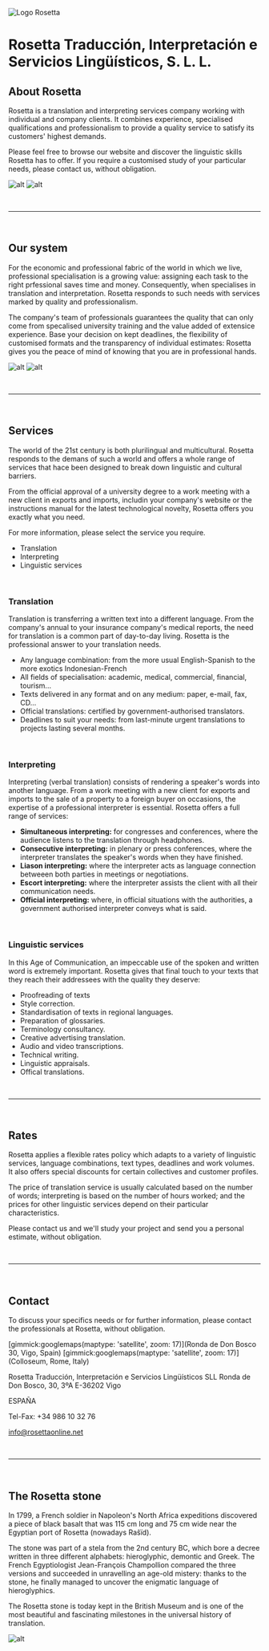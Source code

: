 ![Logo Rosetta](img/rosetta_color.png "Logo Rosetta")

# Rosetta Traducción, Interpretación e Servicios Lingüísticos, S. L. L.

## About Rosetta

Rosetta is a translation and interpreting services company working with individual and company clients. It combines experience, specialised qualifications and professionalism to provide a quality service to satisfy its customers' highest demands.

Please feel free to browse our website and discover the linguistic skills Rosetta has to offer. If you require a customised study of your particular needs, please contact us, without obligation.

![alt](img/rosetta_oficinas_1.jpg "Oficinas de Rosetta") ![alt](img/rosetta_oficinas_2.jpg "Oficinas de Rosetta")

<br>

-----

<br>

## Our system

For the economic and professional fabric of the world in which we live, professional specialisation is a growing value: assigning each task to the right prfessional saves time and money. Consequently, when specialises in translation and interpretation. Rosetta responds to such needs with services marked by quality and professionalism.

The company's team of professionals guarantees the quality that can only come from specalised university training and the value added of extensice experience. Base your decision on kept deadlines, the flexibility of customised formats and the transparency of individual estimates: Rosetta gives you the peace of mind of knowing that you are in professional hands.

![alt](img/rosetta_oficinas_3.jpg "Oficinas de Rosetta") ![alt](img/rosetta_oficinas_4.jpg "Oficinas de Rosetta")

<br>

-----

<br>

## Services

The world of the 21st century is both plurilingual and multicultural. Rosetta responds to the demans of such a world and offers a whole range of services that hace been designed to break down linguistic and cultural barriers.

From the official approval of a university degree to a work meeting with a new client in exports and imports, includin your company's website or the instructions manual for the latest technological novelty, Rosetta offers you exactly what you need.

For more information, please select the service you require.

- Translation
- Interpreting
- Linguistic services

<br>

### Translation

Translation is transferring a written text into a different language. From the company's annual to your insurance company's medical reports, the need for translation is a common part of day-to-day living. Rosetta is the professional answer to your translation needs.

- Any language combination: from the more usual English-Spanish to the more exotics Indonesian-French
- All fields of specialisation: academic, medical, commercial, financial, tourism...
- Texts delivered in any format and on any medium: paper, e-mail, fax, CD...
- Official translations: certified by government-authorised translators.
- Deadlines to suit your needs: from last-minute urgent translations to projects lasting several months.

<br>

### Interpreting

Interpreting (verbal translation) consists of rendering a speaker's words into another language. From a work meeting with a new client for exports and imports to the sale of a property to a foreign buyer on occasions, the expertise of a professional interpreter is essential. Rosetta offers a full range of services:

- **Simultaneous interpreting:** for congresses and conferences, where the audience listens to the translation through headphones.
- **Consecutive interpreting:** in plenary or press conferences, where the interpreter translates the speaker's words when they have finished.
- **Liason interpreting:** where the interpreter acts as language connection betweeen both parties in meetings or negotiations.
- **Escort interpreting:** where the interpreter assists the client with all their communication needs.
- **Official interpreting:** where, in official situations with the authorities, a government authorised interpreter conveys what is said.                         

<br>

### Linguistic services

In this Age of Communication, an impeccable use of the spoken and written word is extremely important. Rosetta gives that final touch to your texts that they reach their addressees with the quality they deserve:

- Proofreading of texts
- Style correction.
- Standardisation of texts in regional languages.
- Preparation of glossaries.
- Terminology consultancy.
- Creative advertising translation.
- Audio and video transcriptions.
- Technical writing.
- Linguistic appraisals.
- Offical translations.

<br>

-----

<br>

## Rates

Rosetta applies a flexible rates policy which adapts to a variety of linguistic services, language combinations, text types, deadlines and work volumes. It also offers special discounts for certain collectives and customer profiles.

The price of translation service is usually calculated based on the number of words; interpreting is based on the number of hours worked; and the prices for other linguistic services depend on their particular characteristics.

Please contact us and we'll study your project and send you a personal estimate, without obligation.

<br>

-----

<br>

## Contact

To discuss your specifics needs or for further information, please contact the professionals at Rosetta, without obligation.

[gimmick:googlemaps(maptype: 'satellite', zoom: 17)](Ronda de Don Bosco 30, Vigo, Spain)
[gimmick:googlemaps(maptype: 'satellite', zoom: 17)](Colloseum, Rome, Italy)

Rosetta Traducción, Interpretación e Servicios Lingüísticos SLL
Ronda de Don Bosco, 30, 3ºA
E-36202 Vigo

ESPAÑA

Tel-Fax: +34 986 10 32 76

[info@rosettaonline.net](mailto:info@rosettaonline.net)

<br>

-----

<br>

## The Rosetta stone

In 1799, a French soldier in Napoleon's North Africa expeditions discovered a piece of black basalt that was 115 cm long and 75 cm wide near the Egyptian port of Rosetta (nowadays Raŝïd).

The stone was part of a stela from the 2nd century BC, which bore a decree written in three different alphabets: hieroglyphic, demontic and Greek. The French Egyptiologist Jean-François Champollion compared the three versions and succeeded in unravelling an age-old mistery: thanks to the stone, he finally managed to uncover the enigmatic language of hieroglyphics.

The Rosetta stone is today kept in the British Museum and is one of the most beautiful and fascinating milestones in the universal history of translation.

![alt](img/rosetta.jpg "La piedra de Rosetta")

